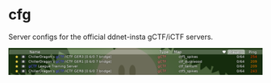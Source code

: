 # cfg

Server configs for the official ddnet-insta gCTF/iCTF servers.

![servers](https://raw.githubusercontent.com/ddnet-insta/images/refs/heads/master/public_servers.png)
